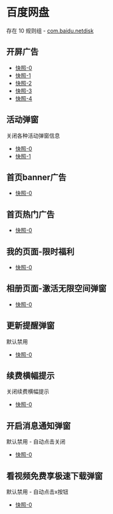# 百度网盘

存在 10 规则组 - [com.baidu.netdisk](/src/apps/com.baidu.netdisk.ts)

## 开屏广告

- [快照-0](https://i.gkd.li/import/12472597)
- [快照-1](https://i.gkd.li/import/12877626)
- [快照-2](https://i.gkd.li/import/12988458)
- [快照-3](https://i.gkd.li/import/12648924)
- [快照-4](https://i.gkd.li/import/12865287)

## 活动弹窗

关闭各种活动弹窗信息

- [快照-0](https://i.gkd.li/import/12642505)
- [快照-1](https://i.gkd.li/import/12923937)

## 首页banner广告

- [快照-0](https://i.gkd.li/import/12706544)

## 首页热门广告

- [快照-0](https://i.gkd.li/import/12706544)

## 我的页面-限时福利

- [快照-0](https://i.gkd.li/import/12706549)

## 相册页面-激活无限空间弹窗

- [快照-0](https://i.gkd.li/import/12648987)

## 更新提醒弹窗

默认禁用

- [快照-0](https://i.gkd.li/import/12863984)

## 续费横幅提示

关闭续费横幅提示

- [快照-0](https://i.gkd.li/import/12924036)

## 开启消息通知弹窗

默认禁用 - 自动点击关闭

- [快照-0](https://i.gkd.li/import/12923936)

## 看视频免费享极速下载弹窗

默认禁用 - 自动点击x按钮

- [快照-0](https://i.gkd.li/import/12783106)
